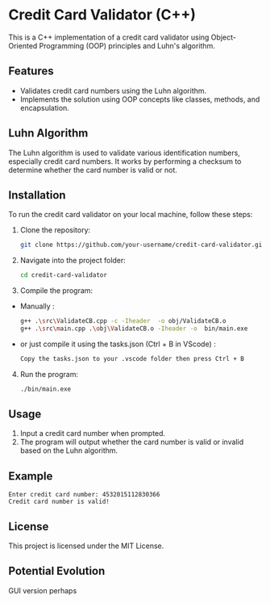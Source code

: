 # Credit Card Validator (C++)

This is a C++ implementation of a credit card validator using Object-Oriented Programming (OOP) principles and Luhn's algorithm.

## Features

- Validates credit card numbers using the Luhn algorithm.
- Implements the solution using OOP concepts like classes, methods, and encapsulation.

## Luhn Algorithm

The Luhn algorithm is used to validate various identification numbers, especially credit card numbers. It works by performing a checksum to determine whether the card number is valid or not.

## Installation

To run the credit card validator on your local machine, follow these steps:

1. Clone the repository:
   ```bash
   git clone https://github.com/your-username/credit-card-validator.git
   ```

2. Navigate into the project folder:
   ```bash
   cd credit-card-validator
   ```

3. Compile the program:
- Manually : 
   ```bash
   g++ .\src\ValidateCB.cpp -c -Iheader  -o obj/ValidateCB.o
   g++ .\src\main.cpp .\obj\ValidateCB.o -Iheader -o  bin/main.exe
   ```
- or just compile it using the tasks.json (Ctrl + B in VScode) :
    ```bash
    Copy the tasks.json to your .vscode folder then press Ctrl + B
    ```

4. Run the program:
   ```bash
   ./bin/main.exe
   ```

## Usage

1. Input a credit card number when prompted.
2. The program will output whether the card number is valid or invalid based on the Luhn algorithm.

## Example

```
Enter credit card number: 4532015112830366
Credit card number is valid!
```

## License

This project is licensed under the MIT License.

## Potential Evolution 

GUI version perhaps

